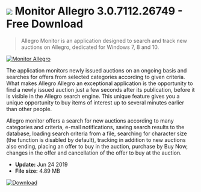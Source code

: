 # ![](https://cdn.softexe.net/static/icon/1/monitor-allegro-8507.png) Monitor Allegro 3.0.7112.26749 - Free Download

> Allegro Monitor is an application designed to search and track new auctions on Allegro, dedicated for Windows 7, 8 and 10.

[![Monitor Allegro](https://gallery.dpcdn.pl/imgc/Tools/65760/g_-_420x350_1.5_-_x20160219223240_0.png)](https://softexe.net/win/hobbies-lifestyle/other/monitor-allegro:heRg.html)

The application monitors newly issued auctions on an ongoing basis and searches for offers from selected categories according to given criteria. What makes Allegro Allegro an exceptional application is the opportunity to find a newly issued auction just a few seconds after its publication, before it is visible in the Allegro search engine. This unique feature gives you a unique opportunity to buy items of interest up to several minutes earlier than other people.
 
 Allegro monitor offers a search for new auctions according to many categories and criteria, e-mail notifications, saving search results to the database, loading search criteria from a file, searching for character size (the function is disabled by default), tracking in addition to new auctions also ending, placing an offer to buy in the auction, purchase by Buy Now, changes in the offer and cancellation of the offer to buy at the auction.


- **Update:** Jun 24 2019
- **File size:** 4.89 MB

[![Download](https://cdn.softexe.net/static/img/download.png)](https://softexe.net/win/hobbies-lifestyle/other/monitor-allegro:heRg.html)

